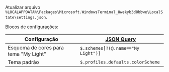 Atualizar arquivo `%LOCALAPPDATA%\Packages\Microsoft.WindowsTerminal_8wekyb3d8bbwe\LocalState\settings.json`.

Blocos de configurações:

| Configuração                          | [JSON Query](https://www.jsonquerytool.com/) |
| ------------------------------------- | -------------------------------------------- |
| Esquema de cores para tema "My Light" | `$.schemes[?(@.name=="My Light")]`           |
| Tema padrão                           | `$.profiles.defaults.colorScheme`            |
